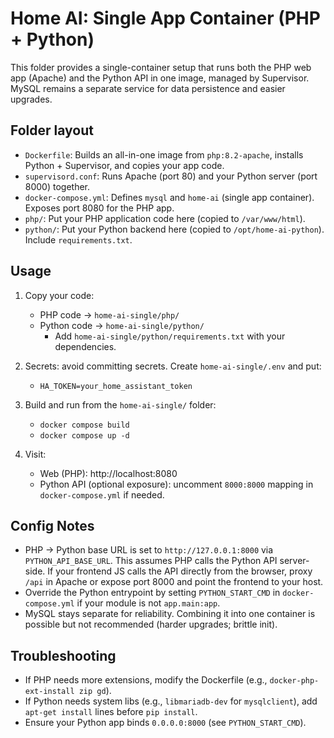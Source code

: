 Home AI: Single App Container (PHP + Python)
==========================================

This folder provides a single-container setup that runs both the PHP web app (Apache) and the Python API in one image, managed by Supervisor. MySQL remains a separate service for data persistence and easier upgrades.

Folder layout
-------------
- `Dockerfile`: Builds an all-in-one image from `php:8.2-apache`, installs Python + Supervisor, and copies your app code.
- `supervisord.conf`: Runs Apache (port 80) and your Python server (port 8000) together.
- `docker-compose.yml`: Defines `mysql` and `home-ai` (single app container). Exposes port 8080 for the PHP app.
- `php/`: Put your PHP application code here (copied to `/var/www/html`).
- `python/`: Put your Python backend here (copied to `/opt/home-ai-python`). Include `requirements.txt`.

Usage
-----
1) Copy your code:
   - PHP code → `home-ai-single/php/`
   - Python code → `home-ai-single/python/`
     - Add `home-ai-single/python/requirements.txt` with your dependencies.

2) Secrets: avoid committing secrets. Create `home-ai-single/.env` and put:
   - `HA_TOKEN=your_home_assistant_token`

3) Build and run from the `home-ai-single/` folder:
   - `docker compose build`
   - `docker compose up -d`

4) Visit:
   - Web (PHP): http://localhost:8080
   - Python API (optional exposure): uncomment `8000:8000` mapping in `docker-compose.yml` if needed.

Config Notes
------------
- PHP → Python base URL is set to `http://127.0.0.1:8000` via `PYTHON_API_BASE_URL`. This assumes PHP calls the Python API server-side. If your frontend JS calls the API directly from the browser, proxy `/api` in Apache or expose port 8000 and point the frontend to your host.
- Override the Python entrypoint by setting `PYTHON_START_CMD` in `docker-compose.yml` if your module is not `app.main:app`.
- MySQL stays separate for reliability. Combining it into one container is possible but not recommended (harder upgrades; brittle init).

Troubleshooting
---------------
- If PHP needs more extensions, modify the Dockerfile (e.g., `docker-php-ext-install zip gd`).
- If Python needs system libs (e.g., `libmariadb-dev` for `mysqlclient`), add `apt-get install` lines before `pip install`.
- Ensure your Python app binds `0.0.0.0:8000` (see `PYTHON_START_CMD`).

